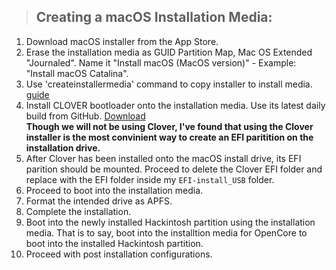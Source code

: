 > ## Creating a macOS Installation Media:

1. Download macOS installer from the App Store.
2. Erase the installation media as GUID Partition Map, Mac OS Extended "Journaled". Name it "Install macOS (MacOS version)" - Example: "Install macOS Catalina".
3. Use 'createinstallermedia' command to copy installer to install media. [guide](https://support.apple.com/en-us/ht201372)
4. Install CLOVER bootloader onto the installation media. Use its latest daily build from GitHub. [Download](https://github.com/Dids/clover-builder/releases)  
   **Though we will not be using Clover, I've found that using the Clover installer is the most convinient way to create an EFI paritition on the installation drive.**
5. After Clover has been installed onto the macOS install drive, its EFI parition should be mounted. Proceed to delete the Clover EFI folder and replace with the EFI folder inside my `EFI-install_USB` folder.
6. Proceed to boot into the installation media.
7. Format the intended drive as APFS.
8. Complete the installation.
9. Boot into the newly installed Hackintosh partition using the installation media. That is to say, boot into the installtion media for OpenCore to boot into the installed Hackintosh partition.
10. Proceed with post installation configurations.
